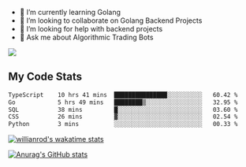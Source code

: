 
- 🌱 I’m currently learning Golang
- 👯 I’m looking to collaborate on Golang Backend Projects
- 🤔 I’m looking for help with backend projects
- 💬 Ask me about Algorithmic Trading Bots

![](https://github-profile-trophy.vercel.app/?username=kevinbarrero)

## My Code Stats

<!--START_SECTION:waka-->

```txt
TypeScript    10 hrs 41 mins  ███████████████░░░░░░░░░░   60.42 %
Go            5 hrs 49 mins   ████████▒░░░░░░░░░░░░░░░░   32.95 %
SQL           38 mins         █░░░░░░░░░░░░░░░░░░░░░░░░   03.60 %
CSS           26 mins         ▓░░░░░░░░░░░░░░░░░░░░░░░░   02.54 %
Python        3 mins          ░░░░░░░░░░░░░░░░░░░░░░░░░   00.33 %
```

<!--END_SECTION:waka-->

[![willianrod's wakatime stats](https://github-readme-stats.vercel.app/api/wakatime?username=holdandup&layout=compact&theme=react&custom_title=Wakatime%20All%20Time%20Stats&langs_count=8)](https://github.com/anuraghazra/github-readme-stats)

[![Anurag's GitHub stats](https://github-readme-stats.vercel.app/api?username=Kevinbarrero)](https://github.com/anuraghazra/github-readme-stats)




